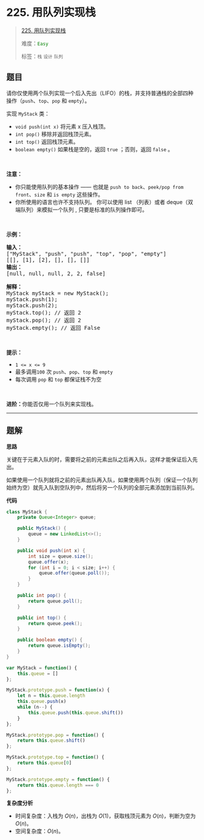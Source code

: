 # 225. 用队列实现栈

> [225. 用队列实现栈](https://leetcode.cn/problems/implement-stack-using-queues/)
>
> 难度：<font color=green>`Easy`</font>
>
> 标签：`栈` `设计` `队列`

## 题目

<p>请你仅使用两个队列实现一个后入先出（LIFO）的栈，并支持普通栈的全部四种操作（<code>push</code>、<code>top</code>、<code>pop</code> 和 <code>empty</code>）。</p>

<p>实现 <code>MyStack</code> 类：</p>

<ul>
	<li><code>void push(int x)</code> 将元素 x 压入栈顶。</li>
	<li><code>int pop()</code> 移除并返回栈顶元素。</li>
	<li><code>int top()</code> 返回栈顶元素。</li>
	<li><code>boolean empty()</code> 如果栈是空的，返回 <code>true</code> ；否则，返回 <code>false</code> 。</li>
</ul>

<p>&nbsp;</p>

<p><strong>注意：</strong></p>

<ul>
	<li>你只能使用队列的基本操作 —— 也就是&nbsp;<code>push to back</code>、<code>peek/pop from front</code>、<code>size</code> 和&nbsp;<code>is empty</code>&nbsp;这些操作。</li>
	<li>你所使用的语言也许不支持队列。&nbsp;你可以使用 list （列表）或者 deque（双端队列）来模拟一个队列&nbsp;, 只要是标准的队列操作即可。</li>
</ul>

<p>&nbsp;</p>

<p><strong>示例：</strong></p>

<pre>
<strong>输入：</strong>
["MyStack", "push", "push", "top", "pop", "empty"]
[[], [1], [2], [], [], []]
<strong>输出：</strong>
[null, null, null, 2, 2, false]

<strong>解释：</strong>
MyStack myStack = new MyStack();
myStack.push(1);
myStack.push(2);
myStack.top(); // 返回 2
myStack.pop(); // 返回 2
myStack.empty(); // 返回 False
</pre>

<p>&nbsp;</p>

<p><strong>提示：</strong></p>

<ul>
	<li><code>1 &lt;= x &lt;= 9</code></li>
	<li>最多调用<code>100</code> 次 <code>push</code>、<code>pop</code>、<code>top</code> 和 <code>empty</code></li>
	<li>每次调用 <code>pop</code> 和 <code>top</code> 都保证栈不为空</li>
</ul>

<p>&nbsp;</p>

<p><strong>进阶：</strong>你能否仅用一个队列来实现栈。</p>


--------------------

## 题解

**思路**

关键在于元素入队的时，需要将之前的元素出队之后再入队，这样才能保证后入先出。

如果使用一个队列就将之前的元素出队再入队，如果使用两个队列（保证一个队列始终为空）就先入队到空队列中，然后将另一个队列的全部元素添加到当前队列。

**代码**

```java
class MyStack {
    private Queue<Integer> queue;

    public MyStack() {
        queue = new LinkedList<>();
    }

    public void push(int x) {
        int size = queue.size();
        queue.offer(x);
        for (int i = 0; i < size; i++) {
            queue.offer(queue.poll());
        }
    }

    public int pop() {
        return queue.poll();
    }

    public int top() {
        return queue.peek();
    }

    public boolean empty() {
        return queue.isEmpty();
    }
}
```
```js
var MyStack = function() {
    this.queue = [] 
};

MyStack.prototype.push = function(x) {
    let n = this.queue.length
    this.queue.push(x)
    while (n--) {
        this.queue.push(this.queue.shift())
    }
};

MyStack.prototype.pop = function() {
    return this.queue.shift()
};

MyStack.prototype.top = function() {
    return this.queue[0]
};

MyStack.prototype.empty = function() {
    return this.queue.length === 0
};
```
**复杂度分析**

- 时间复杂度：入栈为 $O(n)$，出栈为 $O(1)$，获取栈顶元素为 $O(n)$，判断为空为 $O(n)$。
- 空间复杂度：$O(n)$。
